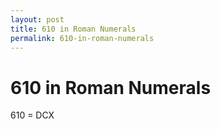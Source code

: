 ```yaml
---
layout: post
title: 610 in Roman Numerals
permalink: 610-in-roman-numerals
---
```


# 610 in Roman Numerals

610 = DCX
